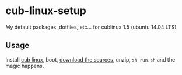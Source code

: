 # cub-linux-setup
My default packages ,dotfiles, etc... for cublinux 1.5 (ubuntu 14.04 LTS)


## Usage

Install [cub linux](https://cublinux.com/), boot, [download the sources](https://github.com/gsouf/cub-linux-setup/archive/master.zip), unzip, ``sh run.sh`` and the magic happens.

